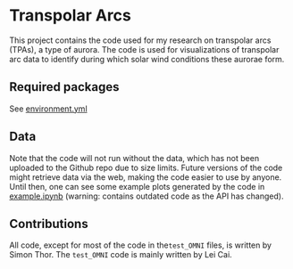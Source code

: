 # Transpolar Arcs
This project contains the code used for my research on transpolar arcs (TPAs), a type of aurora.
The code is used for visualizations of transpolar arc data to identify during which solar wind conditions these aurorae form.

## Required packages
See [environment.yml](environment.yml)

## Data
Note that the code will not run without the data, which has not been uploaded to the Github repo due to size limits.
Future versions of the code might retrieve data via the web, making the code easier to use by anyone. Until then, one can see some example plots generated by the code in [example.ipynb](example.ipynb) (warning: contains outdated code as the API has changed).

## Contributions
All code, except for most of the code in the`test_OMNI` files, is written by Simon Thor. The `test_OMNI` code is mainly written by Lei Cai.
